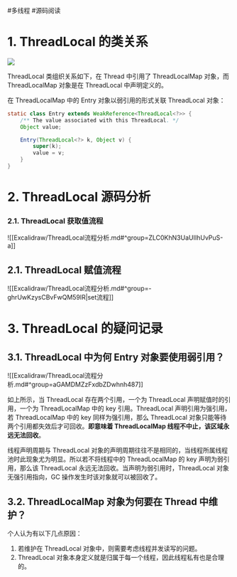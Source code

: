 #多线程 #源码阅读 

# 1. ThreadLocal 的类关系

![](https://varg-my-images.oss-cn-beijing.aliyuncs.com/img/20220429173759.png)

ThreadLocal 类组织关系如下，在 Thread 中引用了 ThreadLocalMap 对象，而 ThreadLocalMap 对象是在 ThreadLocal 中声明定义的。

在 ThreadLocalMap 中的 Entry 对象以弱引用的形式关联 ThreadLocal 对象：

```java
static class Entry extends WeakReference<ThreadLocal<?>> {
	/** The value associated with this ThreadLocal. */
	Object value;

	Entry(ThreadLocal<?> k, Object v) {
		super(k);
		value = v;
	}
}
```

# 2. ThreadLocal 源码分析

### 2.1. ThreadLocal 获取值流程

![[Excalidraw/ThreadLocal流程分析.md#^group=ZLC0KhN3UaUIIhUvPuS-a]]

## 2.1. ThreadLocal 赋值流程

![[Excalidraw/ThreadLocal流程分析.md#^group=-ghrUwKzysCBvFwQM59lR|set流程]]


# 3. ThreadLocal 的疑问记录

## 3.1. ThreadLocal 中为何 Entry 对象要使用弱引用？

![[Excalidraw/ThreadLocal流程分析.md#^group=aGAMDMZzFxdbZDwhnh487]]

如上所示，当 ThreadLocal 存在两个引用，一个为 ThreadLocal 声明赋值时的引用，一个为 ThreadLocalMap 中的 key 引用。ThreadLocal 声明引用为强引用，若 ThreadLocalMap 中的 key 同样为强引用，那么 ThreadLocal 对象只能等待两个引用都失效后才可回收。**即意味着 ThreadLocalMap 线程不中止，该区域永远无法回收**。

线程声明周期与 ThreadLocal 对象的声明周期往往不是相同的，当线程所属线程池时此现象尤为明显。所以若不将线程中的 ThreadLocalMap 的 key 声明为弱引用，那么该 ThreadLocal 永远无法回收。当声明为弱引用时，ThreadLocal 对象无强引用指向，GC 操作发生时该对象就可以被回收了。

## 3.2. ThreadLocalMap 对象为何要在 Thread 中维护？

个人认为有以下几点原因：
1. 若维护在 ThreadLocal 对象中，则需要考虑线程并发读写的问题。
2. ThreadLocal 对象本身定义就是归属于每一个线程，因此线程私有也是合理的。
